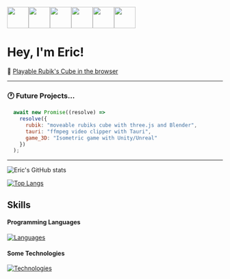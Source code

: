 <img src="https://cdn.7tv.app/emote/651c53a939bda127a3225b1f/4x.webp" width="50"/><img src="https://cdn.7tv.app/emote/6309e73ffe72a7a37ff476f5/4x.webp" height="50"/><img src="https://cdn.7tv.app/emote/6501ea45bad3f314ff03f597/4x.webp" height="50"/><img src="https://cdn.7tv.app/emote/61bb3d5cfba91c72ead6fa36/4x.webp" height="50"/><img src="https://cdn.7tv.app/emote/621db6feb825598c205c6f36/4x.webp" height="50"/><img src="https://cdn.7tv.app/emote/60b40a52a30f50ff196abc1b/4x.webp" height="50"/>
<h1>
  Hey, I'm Eric!
</h1>

📝 [Playable Rubik's Cube in the browser](https://github.com/eric-k-chu/rubik)

---
### :clock1: Future Projects...

```JavaScript
  await new Promise((resolve) =>
    resolve({
      rubik: "moveable rubiks cube with three.js and Blender",
      tauri: "ffmpeg video clipper with Tauri",
      game_3D: "Isometric game with Unity/Unreal"
    })
  );
```
---
![Eric's GitHub stats](https://github-readme-stats.vercel.app/api?username=eric-k-chu&show_icons=true&theme=tokyonight&count_private=true&hide=stars)

[![Top Langs](https://github-readme-stats.vercel.app/api/top-langs/?username=eric-k-chu&theme=tokyonight&layout=donut)](https://github.com/eric-k-chu/github-readme-stats)

## Skills

#### Programming Languages
[![Languages](https://skillicons.dev/icons?i=ts,js,cs)](https://skillicons.dev)

#### Some Technologies
[![Technologies](https://skillicons.dev/icons?i=next,react,unity,tailwind,pnpm,blender,aws,vite)](https://skillicons.dev)
